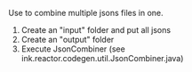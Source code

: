 Use to combine multiple jsons files in one.
1) Create an "input" folder and put all jsons
2) Create an "output" folder
3) Execute JsonCombiner (see ink.reactor.codegen.util.JsonCombiner.java)
